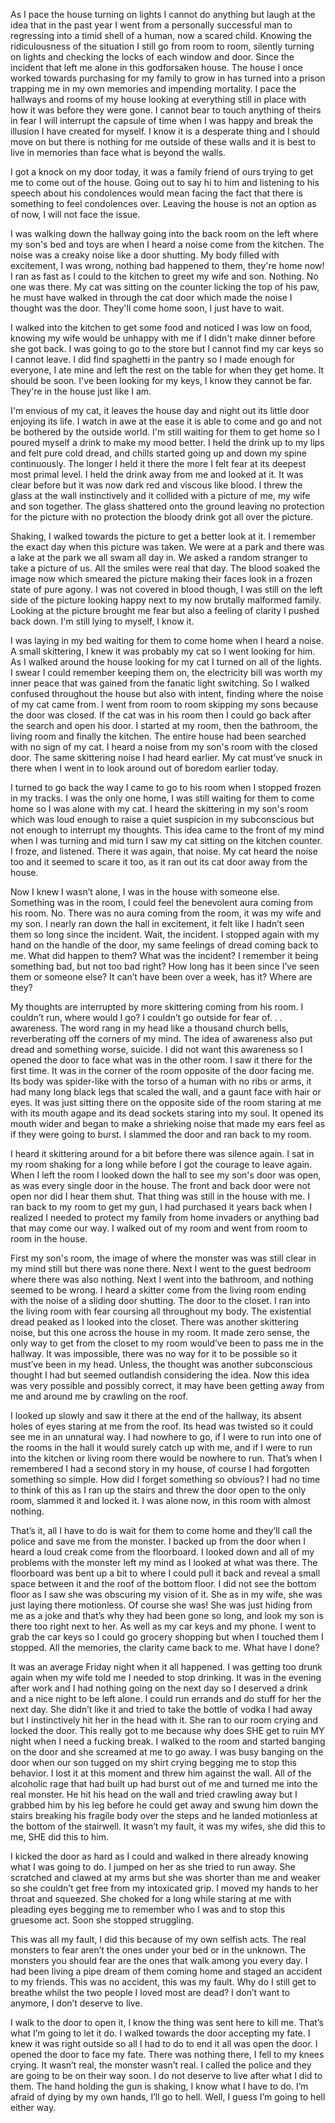As I pace the house turning on lights I cannot do anything but laugh at the idea that in the past year I went from a personally successful man to regressing into a timid shell of a human, now a scared child. Knowing the ridiculousness of the situation I still go from room to room, silently turning on lights and checking the locks of each window and door. Since the incident that left me alone in this godforsaken house. The house I once worked towards purchasing for my family to grow in has turned into a prison trapping me in my own memories and impending mortality. I pace the hallways and rooms of my house looking at everything still in place with how it was before they were gone. I cannot bear to touch anything of theirs in fear I will interrupt the capsule of time when I was happy and break the illusion I have created for myself. I know it is a desperate thing and I should move on but there is nothing for me outside of these walls and it is best to live in memories than face what is beyond the walls. 

I got a knock on my door today, it was a family friend of ours trying to get me to come out of the house. Going out to say hi to him and listening to his speech about his condolences would mean facing the fact that there is something to feel condolences over. Leaving the house is not an option as of now, I will not face the issue. 

I was walking down the hallway going into the back room on the left where my son's bed and toys are when I heard a noise come from the kitchen. The noise was a creaky noise like a door shutting. My body filled with excitement, I was wrong, nothing bad happened to them, they're home now! I ran as fast as I could to the kitchen to greet my wife and son. Nothing. No one was there. My cat was sitting on the counter licking the top of his paw, he must have walked in through the cat door which made the noise I thought was the door. They'll come home soon, I just have to wait. 

I walked into the kitchen to get some food and noticed I was low on food, knowing my wife would be unhappy with me if I didn't make dinner before she got back. I was going to go to the store but I cannot find my car keys so I cannot leave. I did find spaghetti in the pantry so I made enough for everyone, I ate mine and left the rest on the table for when they get home. It should be soon. I've been looking for my keys, I know they cannot be far. They're in the house just like I am.

I'm envious of my cat, it leaves the house day and night out its little door enjoying its life. I watch in awe at the ease it is able to come and go and not be bothered by the outside world. I'm still waiting for them to get home so I poured myself a drink to make my mood better. I held the drink up to my lips and felt pure cold dread, and chills started going up and down my spine continuously. The longer I held it there the more I felt fear at its deepest most primal level. I held the drink away from me and looked at it. It was clear before but it was now dark red and viscous like blood. I threw the glass at the wall instinctively and it collided with a picture of me, my wife and son together. The glass shattered onto the ground leaving no protection for the picture with no protection the bloody drink got all over the picture. 

Shaking, I walked towards the picture to get a better look at it. I remember the exact day when this picture was taken. We were at a park and there was a lake at the park we all swam all day in. We asked a random stranger to take a picture of us. All the smiles were real that day. The blood soaked the image now which smeared the picture making their faces look in a frozen state of pure agony. I was not covered in blood though, I was still on the left side of the picture looking happy next to my now brutally malformed family. Looking at the picture brought me fear but also a feeling of clarity I pushed back down. I'm still lying to myself, I know it.

I was laying in my bed waiting for them to come home when I heard a noise. A small skittering, I knew it was probably my cat so I went looking for him. As I walked around the house looking for my cat I turned on all of the lights. I swear I could remember keeping them on, the electricity bill was worth my inner peace that was gained from the fanatic light switching. So I walked confused throughout the house but also with intent, finding where the noise of my cat came from. I went from room to room skipping my sons because the door was closed. If the cat was in his room then I could go back after the search and open his door. I started at my room, then the bathroom, the living room and finally the kitchen. The entire house had been searched with no sign of my cat. I heard a noise from my son's room with the closed door. The same skittering noise I had heard earlier. My cat must’ve snuck in there when I went in to look around out of boredom earlier today. 

I turned to go back the way I came to go to his room when I stopped frozen in my tracks. I was the only one home, I was still waiting for them to come home so I was alone with my cat. I heard the skittering in my son's room which was loud enough to raise a quiet suspicion in my subconscious but not enough to interrupt my thoughts. This idea came to the front of my mind when I was turning and mid turn I saw my cat sitting on the kitchen counter. I froze, and listened. There it was again, that noise. My cat heard the noise too and it seemed to scare it too, as it ran out its cat door away from the house. 

Now I knew I wasn’t alone, I was in the house with someone else. Something was in the room, I could feel the benevolent aura coming from his room. No. There was no aura coming from the room, it was my wife and my son. I nearly ran down the hall in excitement, it felt like I hadn’t seen them so long since the incident. Wait, the incident. I stopped again with my hand on the handle of the door, my same feelings of dread coming back to me. What did happen to them? What was the incident? I remember it being something bad, but not too bad right? How long has it been since I’ve seen them or someone else? It can’t have been over a week, has it? Where are they?

My thoughts are interrupted by more skittering coming from his room. I couldn’t run, where would I go? I couldn’t go outside for fear of. . . awareness. The word rang in my head like a thousand church bells, reverberating off the corners of my mind. The idea of awareness also put dread and something worse, suicide. I did not want this awareness so I opened the door to face what was in the other room. I saw it there for the first time. It was in the corner of the room opposite of the door facing me. Its body was spider-like with the torso of a human with no ribs or arms, it had many long black legs that scaled the wall, and a gaunt face with hair or eyes. It was just sitting there on the opposite side of the room staring at me with its mouth agape and its dead sockets staring into my soul. It opened its mouth wider and began to make a shrieking noise that made my ears feel as if they were going to burst. I slammed the door and ran back to my room.

I heard it skittering around for a bit before there was silence again. I sat in my room shaking for a long while before I got the courage to leave again. When I left the room I looked down the hall to see my son's door was open, as was every single door in the house. The front and back door were not open nor did I hear them shut. That thing was still in the house with me. I ran back to my room to get my gun, I had purchased it years back when I realized I needed to protect my family from home invaders or anything bad that may come our way. I walked out of my room and went from room to room in the house. 

First my son's room, the image of where the monster was was still clear in my mind still but there was none there. Next I went to the guest bedroom where there was also nothing. Next I went into the bathroom, and nothing seemed to be wrong. I heard a skitter come from the living room ending with the noise of a sliding door shutting. The door to the closet. I ran into the living room with fear coursing all throughout my body. The existential dread peaked as I looked into the closet. There was another skittering noise, but this one across the house in my room. It made zero sense, the only way to get from the closet to my room would’ve been to pass me in the hallway. It was impossible, there was no way for it to be possible so it must’ve been in my head. Unless, the thought was another subconscious thought I had but seemed outlandish considering the idea. Now this idea was very possible and possibly correct, it may have been getting away from me and around me by crawling on the roof. 

I looked up slowly and saw it there at the end of the hallway, its absent holes of eyes staring at me from the roof. Its head was twisted so it could see me in an unnatural way. I had nowhere to go, if I were to run into one of the rooms in the hall it would surely catch up with me, and if I were to run into the kitchen or living room there would be nowhere to run. That’s when I remembered I had a second story in my house, of course I had forgotten something so simple. How did I forget something so obvious? I had no time to think of this as I ran up the stairs and threw the door open to the only room, slammed it and locked it. I was alone now, in this room with almost nothing.

That’s it, all I have to do is wait for them to come home and they’ll call the police and save me from the monster. I backed up from the door when I heard a loud creak come from the floorboard. I looked down and all of my problems with the monster left my mind as I looked at what was there. The floorboard was bent up a bit to where I could pull it back and reveal a small space between it and the roof of the bottom floor. I did not see the bottom floor as I saw she was obscuring my vision of it. She as in my wife, she was just laying there motionless. Of course she was! She was just hiding from me as a joke and that’s why they had been gone so long, and look my son is there too right next to her. As well as my car keys and my phone. I went to grab the car keys so I could go grocery shopping but when I touched them I stopped. All the memories, the clarity came back to me. What have I done? 

It was an average Friday night when it all happened. I was getting too drunk again when my wife told me I needed to stop drinking. It was in the evening after work and I had nothing going on the next day so I deserved a drink and a nice night to be left alone. I could run errands and do stuff for her the next day. She didn’t like it and tried to take the bottle of vodka I had away but I instinctively hit her in the head with it. She ran to our room crying and locked the door. This really got to me because why does SHE get to ruin MY night when I need a fucking break. I walked to the room and started banging on the door and she screamed at me to go away. I was busy banging on the door when our son tugged on my shirt crying begging me to stop this behavior. I lost it at this moment and threw him against the wall. All of the alcoholic rage that had built up had burst out of me and turned me into the real monster. He hit his head on the wall and tried crawling away but I grabbed him by his leg before he could get away and swung him down the stairs breaking his fragile body over the steps and he landed motionless at the bottom of the stairwell. It wasn’t my fault, it was my wifes, she did this to me, SHE did this to him. 

I kicked the door as hard as I could and walked in there already knowing what I was going to do. I jumped on her as she tried to run away. She scratched and clawed at my arms but she was shorter than me and weaker so she couldn’t get free from my intoxicated grip. I moved my hands to her throat and squeezed. She choked for a long while staring at me with pleading eyes begging me to remember who I was and to stop this gruesome act. Soon she stopped struggling. 

This was all my fault, I did this because of my own selfish acts. The real monsters to fear aren’t the ones under your bed or in the unknown. The monsters you should fear are the ones that walk among you every day. I had been living a pipe dream of them coming home and staged an accident to my friends. This was no accident, this was my fault. Why do I still get to breathe whilst the two people I loved most are dead? I don’t want to anymore, I don’t deserve to live. 

I walk to the door to open it, I know the thing was sent here to kill me. That’s what I’m going to let it do. I walked towards the door accepting my fate. I knew it was right outside so all I had to do to end it all was open the door. I opened the door to face my fate. There was nothing there, I fell to my knees crying. It wasn’t real, the monster wasn’t real. I called the police and they are going to be on their way soon. I do not deserve to live after what I did to them. The hand holding the gun is shaking, I know what I have to do. I’m afraid of dying by my own hands, I’ll go to hell. Well, I guess I’m going to hell either way.